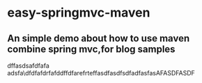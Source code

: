 # easy-springmvc-maven
## An simple demo about how to use maven combine spring mvc,for blog samples
dffasdsafdfafa
adsfa\dfdfafdrfafddffdfarefrteffasdfasdfsdfadfasfasAFASDFASDF
